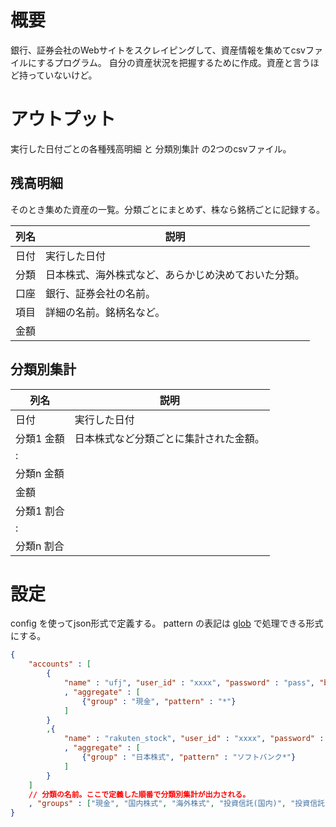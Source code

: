 # 概要
銀行、証券会社のWebサイトをスクレイピングして、資産情報を集めてcsvファイルにするプログラム。
自分の資産状況を把握するために作成。資産と言うほど持っていないけど。

# アウトプット
実行した日付ごとの各種残高明細 と 分類別集計 の2つのcsvファイル。

## 残高明細
そのとき集めた資産の一覧。分類ごとにまとめず、株なら銘柄ごとに記録する。

|列名|説明|
|---|---|
|日付|実行した日付|
|分類|日本株式、海外株式など、あらかじめ決めておいた分類。|
|口座|銀行、証券会社の名前。|
|項目|詳細の名前。銘柄名など。|
|金額||

## 分類別集計

|列名|説明|
|---|---|
|日付|実行した日付|
|分類1 金額|日本株式など分類ごとに集計された金額。|
|:||
|分類n 金額||
|金額||
|分類1 割合||
|:||
|分類n 割合||

# 設定
config を使ってjson形式で定義する。
pattern の表記は [glob](https://github.com/isaacs/node-glob) で処理できる形式にする。

```json
{
    "accounts" : [
        {
            "name" : "ufj", "user_id" : "xxxx", "password" : "pass", "branch" : "999"
            , "aggregate" : [
                {"group" : "現金", "pattern" : "*"}
            ]
        }
        ,{
            "name" : "rakuten_stock", "user_id" : "xxxx", "password" : "pass"
            , "aggregate" : [
                {"group" : "日本株式", "pattern" : "ソフトバンク*"}
            ]
        }
    ]
    // 分類の名前。ここで定義した順番で分類別集計が出力される。
    , "groups" : ["現金", "国内株式", "海外株式", "投資信託(国内)", "投資信託(海外)"]
}
```